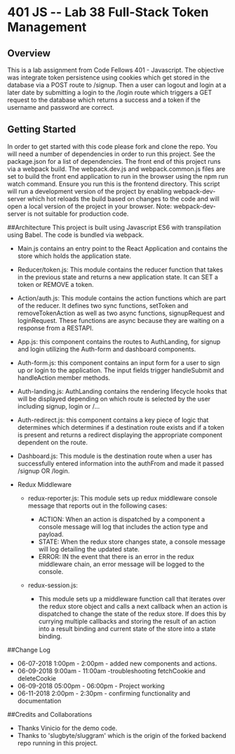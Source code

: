 
# 401 JS --  Lab 38 Full-Stack Token Management

## Overview
This is a lab assignment from Code Fellows 401 - Javascript. The objective was integrate token persistence using cookies which get stored in the database via a POST route to /signup.  Then a user can logout and login at a later date by submitting a login to the /login route which triggers a GET request to the database which returns a success and a token if the username and password are correct.  


## Getting Started
In order to get started with this code please fork and clone the repo. You will need a number of dependencies in order to run this project. See the package.json for a list of dependencies. The front end of this project runs via a webpack build.  The webpack.dev.js and webpack.common.js files are set to build the front end application to run in the browser using the npm run watch command.  Ensure you run this is the frontend directory. This script will run a development version of the project by enabling webpack-dev-server which hot reloads the build based on changes to the code and will open a local version of the project in your browser.  Note: webpack-dev-server is not suitable for production code.

##Architecture
This project is built using Javascript ES6 with transpilation using Babel. The code is bundled via webpack.

- Main.js contains an entry point to the React Application and contains the store which holds the application state.

- Reducer/token.js: This module contains the reducer function that takes in the previous state and returns a new application state. It can SET a token or REMOVE a token.

- Action/auth.js: This module contains the action functions which are part of the reducer. It defines two sync functions, setToken and removeTokenAction as well as two async functions, signupRequest and loginRequest.  These functions are async because they are waiting on a response from a RESTAPI.

- App.js: this component contains the routes to AuthLanding, for signup and login utilizing the Auth-form and dashboard components.

- Auth-form.js:  this component contains an input form for a user to sign up or login to the application.  The input fields trigger handleSubmit and handleAction member methods.  

- Auth-landing.js:  AuthLanding contains the rendering lifecycle hooks that will be displayed depending on which route is selected by the user including signup, login or /...

- Auth-redirect.js:  this component contains a key piece of logic that determines which determines if a destination route exists and if a token is present and returns a redirect displaying the appropriate component dependent on the route.

- Dashboard.js: This module is the destination route when a user has successfully entered information into the authFrom and made it passed /signup OR /login.  

- Redux Middleware

    - redux-reporter.js:  This module sets up redux middleware console message that reports out in the following cases:

        - ACTION: When an action is dispatched by a component a console message will log that includes the action type and payload.
        - STATE: When the redux store changes state, a console message will log detailing the updated state.
        - ERROR: IN the event that there is an error in the redux middleware chain, an error message will be logged to the console.
    - redux-session.js:
        - This module sets up a middleware function call that iterates over the redux store object and calls a next callback when an action is dispatched to change the state of the redux store. If does this by currying multiple callbacks and storing the result of an action into a result binding and current state of the store into a state binding.

##Change Log
- 06-07-2018 1:00pm - 2:00pm - added new components and actions.  
- 06-09-2018 9:00am - 11:00am -troubleshooting fetchCookie and deleteCookie
- 06-09-2018 05:00pm - 06:00pm - Project working
- 06-11-2018 2:00pm - 2:30pm - confirming functionality and documentation

##Credits and Collaborations
- Thanks Vinicio for the demo code.  
- Thanks to 'slugbyte/sluggram' which is the origin of the forked backend repo running in this project. 

